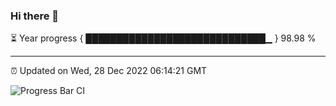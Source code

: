 ### Hi there 👋

⏳ Year progress { █████████████████████████████▁ } 98.98 %

---

⏰ Updated on Wed, 28 Dec 2022 06:14:21 GMT

![Progress Bar CI](https://github.com/liununu/liununu/workflows/Progress%20Bar%20CI/badge.svg)

